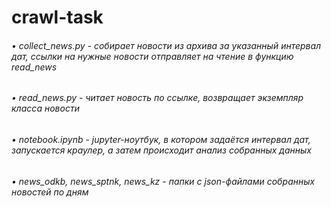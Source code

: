 # crawl-task
###### • collect_news.py - собирает новости из архива за указанный интервал дат, ссылки на нужные новости отправляет на чтение в функцию read_news
###### • read_news.py - читает новость по ссылке, возвращает экземпляр класса новости
###### • notebook.ipynb - jupyter-ноутбук, в котором задаётся интервал дат, запускается краулер, а затем происходит анализ собранных данных
###### • news_odkb, news_sptnk, news_kz - папки с json-файлами собранных новостей по дням
